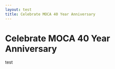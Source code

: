 ```yaml
---
layout: test
title: Celebrate MOCA 40 Year Anniversary
---
```


# Celebrate MOCA 40 Year Anniversary

test
